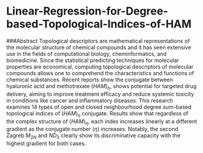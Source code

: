 # Linear-Regression-for-Degree-based-Topological-Indices-of-HAM

###Abstract
Topological descriptors are mathematical representations of the molecular structure of chemical compounds and it has seen extensive use in the fields of 
computational biology, cheminformatics, and biomedicine. Since the statistical predicting techniques for molecular properties are economical, 
computing topological descriptors of molecular compounds allows one to comprehend the characteristics and functions of chemical substances.
Recent reports show the conjugate between hyaluronic acid and methotrexate $(HAM)_{\eta}$, shows potential for targeted drug delivery, aiming to improve treatment efficacy and reduce systemic toxicity in conditions like cancer and inflammatory diseases.
This research examines 14 types of open and closed neighbourhood degree sum-based topological indices of $(HAM)_{\eta}$ conjugate.
Results show that regardless of the complex structure of $(HAM)_{\eta}$, each index increases linearly at a different gradient as the conjugate number $(\eta)$ increases. Notably, the second Zagreb $M_{2N}$ and $ND_{3}$ clearly show its discriminative capacity with the highest gradient for both cases.

